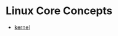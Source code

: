 # Linux Core Concepts

* [kernel](chapters/1-kernel.md)


<!-- 
# HELP
Document Souce could be: https://tldp.org/LDP/gs/node1.html
>